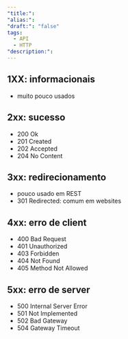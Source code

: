 ```yaml
---
"title:": 
"alias:": 
"draft:": "false"
tags:
  - API
  - HTTP
"description:":
---
```

## 1XX: informacionais
- muito pouco usados  
## 2xx: sucesso
- 200 Ok
- 201 Created
- 202 Accepted
- 204 No Content
## 3xx: redirecionamento
- pouco usado em REST
- 301 Redirected: comum em websites
## 4xx: erro de client
- 400 Bad Request
- 401 Unauthorized
- 403 Forbidden
- 404 Not Found
- 405 Method Not Allowed
## 5xx: erro de server
- 500 Internal Server Error
- 501 Not Implemented
- 502 Bad Gateway
- 504 Gateway Timeout
